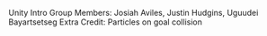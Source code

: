 Unity Intro
Group Members: Josiah Aviles, Justin Hudgins, Uguudei Bayartsetseg
Extra Credit: Particles on goal collision
